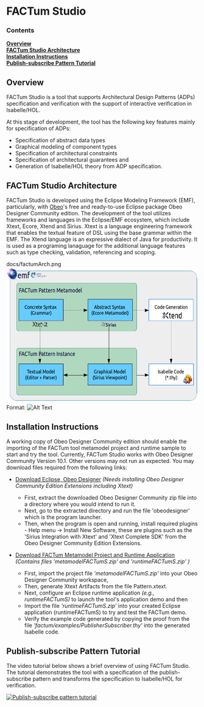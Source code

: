 # FACTum Studio
[//]: # (Architectural Design Constraints Specification and Verification)

### Contents
**[Overview](#overview)**<br>
**[FACTum Studio Architecture](#factum-studio-architecture)**<br>
**[Installation Instructions](#installation-instructions)**<br>
**[Publish-subscribe Pattern Tutorial](#publish-subscribe-pattern-tutorial)**<br>

## Overview

FACTum Studio is a tool that supports Architectural Design Patterns (ADPs) specification and verification with the support of interactive verification in Isabelle/HOL.

At this stage of development, the tool has the following key features mainly for specification of ADPs:
* Specification of abstract data types
* Graphical modeling of component types
* Specification of architectural constraints
* Specification of architectural guarantees and
* Generation of Isabelle/HOL theory from ADP specification.

## FACTum Studio Architecture
FACTum Studio is developed using the Eclipse Modeling Framework (EMF), particularly, with [Obeo](https://www.obeo.fr/en/)'s free and ready-to-use Eclipse package Obeo Designer Community edition.
The development of the tool utilizes frameworks and languages in the Eclipse/EMF ecosystem, which include Xtext, Ecore, Xtend and Sirius.
Xtext is a language engineering framework that enables the textual feature of DSL using the base grammar within the EMF.
The Xtend language is an expressive dialect of Java for productivity.
It is used as a programing lanaguage for the additional language features such as type checking, validation, referencing and scoping.

docs/factumArch.png
![FACTum Studio Architecture](/docs/factumArch.png)
Format: ![Alt Text](url)

## Installation Instructions

A working copy of Obeo Designer Community edition should enable the importing of the FACTum tool metamodel project and runtime sample to start and try the tool. Currently, FACTum Studio works with Obeo Designer Community Version 10.1. Other versions may not run as expected. You may download files required from the following links:

* [Download Eclipse, Obeo Designer](https://www.obeodesigner.com/en/download) *(Needs installing Obeo Designer Community Edition Extensions including Xtext)*

  * First, extract the downloaded Obeo Designer Community zip file into a directory where you would intend to run it.
  * Next, go to the extracted directory and run the file 'obeodesigner' which is the program launcher.
  * Then, when the program is open and running, install required plugins - Help menu -> Install New Software, these are plugins such as the 'Sirius Integration with Xtext' and 'Xtext Complete SDK' from the Obeo Designer Community Edition Extensions.

* [Download FACTum Metamodel Project and Runtime Application](https://goo.gl/fgZN2Y) *(Contains files 'metamodelFACTumS.zip' and 'runtimeFACTumS.zip' )*
  * First, import the project file *'metamodelFACTumS.zip'* into your Obeo Designer Community workspace,
  * Then, generate Xtext Artifacts from the file Pattern.xtext.
  * Next, configure an Eclipse runtime application *(e.g., runtimeFACTumS)* to launch the tool's application demo and then
  * Import the file *'runtimeFACTumS.zip'* into your created Eclipse application (runtimeFACTumS) to try and test the FACTum demo.
  * Verify the example code generated by copying the proof from the file *'factum/examples/PublisherSubscriber.thy'* into the generated Isabelle code.

## Publish-subscribe Pattern Tutorial

The video tutorial below shows a brief overview of using FACTum Studio. The tutorial demonstrates the tool with a specification of the publish-subscribe pattern and transforms the specification to Isabelle/HOL for verification.

[![Publish-subscribe pattern tutorial](https://img.youtube.com/vi/Q_R17k1ebDY/mqdefault.jpg)](https://youtu.be/Q_R17k1ebDY)

